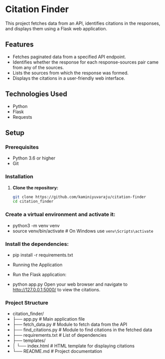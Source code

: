 # Citation Finder

This project fetches data from an API, identifies citations in the responses, and displays them using a Flask web application.

## Features

- Fetches paginated data from a specified API endpoint.
- Identifies whether the response for each response-sources pair came from any of the sources.
- Lists the sources from which the response was formed.
- Displays the citations in a user-friendly web interface.

## Technologies Used

- Python
- Flask
- Requests

## Setup

### Prerequisites

- Python 3.6 or higher
- Git

### Installation

1. **Clone the repository:**
   ```sh
   git clone https://github.com/kaminiyuvaraju/citation-finder
   cd citation_finder

### Create a virtual environment and activate it:

- python3 -m venv venv
- source venv/bin/activate  # On Windows use `venv\Scripts\activate`
### Install the dependencies:

- pip install -r requirements.txt
- Running the Application
- Run the Flask application:

- python app.py
Open your web browser and navigate to http://127.0.0.1:5000/ to view the citations.

### Project Structure
- citation_finder/
- ├── app.py                # Main application file
- ├── fetch_data.py         # Module to fetch data from the API
- ├── find_citations.py     # Module to find citations in the fetched data
- ├── requirements.txt      # List of dependencies
- ├── templates/
- │   └── index.html        # HTML template for displaying citations
- └── README.md             # Project documentation
